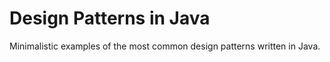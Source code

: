 Design Patterns in Java
===============

Minimalistic examples of the most common design patterns written in Java.


